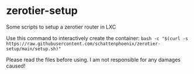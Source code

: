 # zerotier-setup
Some scripts to setup a zerotier router in LXC

Use this command to interactively create the container:
`bash -c "$(curl -s https://raw.githubusercontent.com/schattenphoenix/zerotier-setup/main/setup.sh)"`

Please read the files before using. I am not responsible for any damages caused!